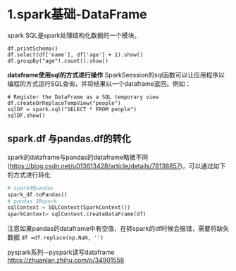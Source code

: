 # 1.spark基础-DataFrame


spark SQL是spark处理结构化数据的一个模块。


```
df.printSchema()
df.select(df['name'], df['age'] + 1).show()
df.groupBy("age").count().show()
```


**dataframe使用sql的方式进行操作**
SparkSeession的sql函数可以让应用程序以编程的方式运行SQL查询，并将结果以一个dataframe返回。例如：

```
# Register the DataFrame as a SQL temporary view
df.createOrReplaceTempView("people")
sqlDF = spark.sql("SELECT * FROM people")
sqlDF.show()
```



## spark.df 与pandas.df的转化

spark的dataframe与pandas的dataframe略微不同(https://blog.csdn.net/u013613428/article/details/78138857)，可以通过如下的方式进行转化

```python
# spark转pandas
spark_df.toPandas()
# pandas 转spark
sqlContext = SQLContext(SparkContext())
sparkContext= sqlContext.createDataFrame(df)
```
注意如果pandas的dataframe中有空值，在转spark的df时候会报错，需要将缺失数据
`df =df.replace(np.NaN, '')`


pyspark系列--pyspark读写dataframe
https://zhuanlan.zhihu.com/p/34901558

